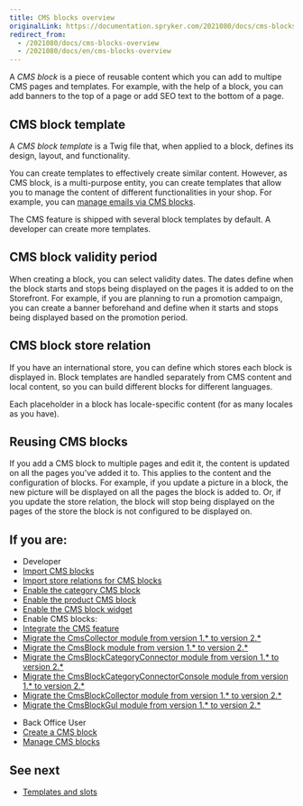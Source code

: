 ```yaml
---
title: CMS blocks overview
originalLink: https://documentation.spryker.com/2021080/docs/cms-blocks-overview
redirect_from:
  - /2021080/docs/cms-blocks-overview
  - /2021080/docs/en/cms-blocks-overview
---
```


A *CMS block* is a piece of reusable content which you can add to multipe CMS pages and templates. For example, with the help of a block, you can add banners to the top of a page or add SEO text to the bottom of a page. 

## CMS block template

A *CMS block template* is a Twig file that, when applied to a block, defines its design, layout, and functionality.

You can create templates to effectively create similar content. However, as CMS block, is a multi-purpose  entity, you can create templates that allow you to manage the content of different functionalities in your shop. For example, you can [manage emails via CMS blocks](https://documentation.spryker.com/docs/email-as-a-cms-block-overview).

The CMS feature is shipped with several block templates by default. A developer can create more templates.

## CMS block validity period

When creating a block, you can select validity dates. The dates define when the block starts and stops being displayed on the pages it is added to on the Storefront. For example, if you are planning to run a promotion campaign, you can create a banner beforehand and define when it starts and stops being displayed based on the promotion period.


## CMS block store relation

If you have an international store, you can define which stores each block is displayed in. Block templates are handled separately from CMS content and local content, so you can build different blocks for different languages.

Each placeholder in a block has locale-specific content (for as many locales as you have).


## Reusing CMS blocks

If you add a CMS block to multiple pages and edit it, the content is updated on all the pages you've added it to.
This applies to the content and the configuration of blocks. For example, if you update a picture in a block, the new picture will be displayed on all the pages the block is added to. Or, if you update the store relation, the block will stop being displayed on the pages of the store the block is not configured to be displayed on. 


<!---

You can create connections to other objects like Customer Groups (show a block only for a specific group) or Countries (show a block for products from a specific country).

## CMS block templates

### Category Blocks
Category blocks are blocks that can be embedded into the category template, for which we can specify on which specific categories we want them to be rendered.
		
For example, we have a Christmas sale that affects the categories  related to toys and sweets. We want to apply the following discount rule for these categories: "When you buy 3 products from this category, the product with a lower price is  free". 

We would like to promote this sale by placing a block that displays the discount rule on the affected categories only.

### Product Blocks
Product blocks are blocks that can be embedded in the product template, for which we can specify on which specific product we want them to be rendered.


--->

## If you are:
<div class="mr-container">
    <div class="mr-list-container">
        <!-- col1 -->
        <div class="mr-col">
            <ul class="mr-list mr-list-green">
                <li class="mr-title">Developer</li>
                    <li><a href="https://documentation.spryker.com/docs/file-details-cms-blockcsv" class="mr-link">Import CMS blocks</a></li>
                    <li><a href="https://documentation.spryker.com/docs/file-details-cms-block-storecsv" class="mr-link">Import store relations for CMS blocks</a></li>
                    <li><a href="https://documentation.spryker.com/docs/enabling-the-category-cms-block" class="mr-link">Enable the category CMS block</a></li>
                    <li><a href="https://documentation.spryker.com/docs/enabling-the-product-cms-block" class="mr-link">Enable the product CMS block</a></li>
                    <li><a href="https://documentation.spryker.com/docs/enabling-cms-block-widget" class="mr-link">Enable the CMS block widget</a></li>
                    <li>Enable CMS blocks:</li>
                    <li><a href="https://documentation.spryker.com/docs/cms-feature-integration-guide" class="mr-link">Integrate the CMS feature</a></li>
                    <li><a href="https://documentation.spryker.com/docs/mg-cms-collector#upgrading-from-version-1---to-version-2--" class="mr-link">Migrate the CmsCollector module from version 1.* to version 2.*</a></li>
                    <li><a href="https://documentation.spryker.com/docs/mg-cms-block#upgrading-from-version-1---to-version-2--" class="mr-link">Migrate the CmsBlock module from version 1.* to version 2.*</a></li>
                    <li><a href="https://documentation.spryker.com/docs/mg-cms-block-category-connector#migration-guide---cms-block-category-connector" class="mr-link">Migrate the CmsBlockCategoryConnector module from version 1.* to version 2.*</a></li>
                       <li><a href="https://documentation.spryker.com/docs/mg-cms-block-category-connector-console" class="mr-link">Migrate the CmsBlockCategoryConnectorConsole module from version 1.* to version 2.*</a></li>
                       <li><a href="https://documentation.spryker.com/docs/mg-cms-block-collector#upgrading-from-version-1---to-version-2--" class="mr-link">Migrate the CmsBlockCollector  module from version 1.* to version 2.*</a></li>
                       <li><a href="https://documentation.spryker.com/docs/mg-cms-block-gui#upgrading-from-version-1---to-version-2--" class="mr-link">Migrate the CmsBlockGuI  module from version 1.* to version 2.*</a></li>
  </ul>
        </div>
        <!-- col2 -->
        <div class="mr-col">
            <ul class="mr-list mr-list-blue">
                <li class="mr-title"> Back Office User</li>
                <li><a href="https://documentation.spryker.com/docs/creating-a-cms-block" class="mr-link">Create a CMS block</a></li>
                <li><a href="https://documentation.spryker.com/docs/managing-cms-blocks" class="mr-link">Manage CMS blocks</a></li>
            </ul>
        </div>  
</div>
</div>
                
## See next

* [Templates and slots](https://documentation.spryker.com/docs/templates-and-slots)

